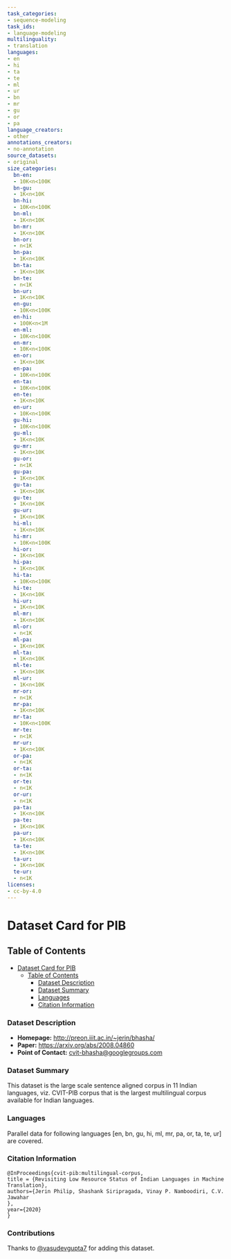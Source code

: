 ```yaml
---
task_categories:
- sequence-modeling
task_ids:
- language-modeling
multilinguality:
- translation
languages:
- en
- hi
- ta
- te
- ml
- ur
- bn
- mr
- gu
- or
- pa
language_creators:
- other
annotations_creators:
- no-annotation
source_datasets:
- original
size_categories:
  bn-en:
  - 10K<n<100K
  bn-gu:
  - 1K<n<10K
  bn-hi:
  - 10K<n<100K
  bn-ml:
  - 1K<n<10K
  bn-mr:
  - 1K<n<10K
  bn-or:
  - n<1K
  bn-pa:
  - 1K<n<10K
  bn-ta:
  - 1K<n<10K
  bn-te:
  - n<1K
  bn-ur:
  - 1K<n<10K
  en-gu:
  - 10K<n<100K
  en-hi:
  - 100K<n<1M
  en-ml:
  - 10K<n<100K
  en-mr:
  - 10K<n<100K
  en-or:
  - 1K<n<10K
  en-pa:
  - 10K<n<100K
  en-ta:
  - 10K<n<100K
  en-te:
  - 1K<n<10K
  en-ur:
  - 10K<n<100K
  gu-hi:
  - 10K<n<100K
  gu-ml:
  - 1K<n<10K
  gu-mr:
  - 1K<n<10K
  gu-or:
  - n<1K
  gu-pa:
  - 1K<n<10K
  gu-ta:
  - 1K<n<10K
  gu-te:
  - 1K<n<10K
  gu-ur:
  - 1K<n<10K
  hi-ml:
  - 1K<n<10K
  hi-mr:
  - 10K<n<100K
  hi-or:
  - 1K<n<10K
  hi-pa:
  - 1K<n<10K
  hi-ta:
  - 10K<n<100K
  hi-te:
  - 1K<n<10K
  hi-ur:
  - 1K<n<10K
  ml-mr:
  - 1K<n<10K
  ml-or:
  - n<1K
  ml-pa:
  - 1K<n<10K
  ml-ta:
  - 1K<n<10K
  ml-te:
  - 1K<n<10K
  ml-ur:
  - 1K<n<10K
  mr-or:
  - n<1K
  mr-pa:
  - 1K<n<10K
  mr-ta:
  - 10K<n<100K
  mr-te:
  - n<1K
  mr-ur:
  - 1K<n<10K
  or-pa:
  - n<1K
  or-ta:
  - n<1K
  or-te:
  - n<1K
  or-ur:
  - n<1K
  pa-ta:
  - 1K<n<10K
  pa-te:
  - 1K<n<10K
  pa-ur:
  - 1K<n<10K
  ta-te:
  - 1K<n<10K
  ta-ur:
  - 1K<n<10K
  te-ur:
  - n<1K
licenses:
- cc-by-4.0
---
```


# Dataset Card for PIB

## Table of Contents
- [Dataset Card for PIB](#dataset-card-for-pib)
  - [Table of Contents](#table-of-contents)
    - [Dataset Description](#dataset-description)
    - [Dataset Summary](#dataset-summary)
    - [Languages](#languages)
    - [Citation Information](#citation-information)

### Dataset Description

- **Homepage:** http://preon.iiit.ac.in/~jerin/bhasha/
- **Paper:** https://arxiv.org/abs/2008.04860
- **Point of Contact:** cvit-bhasha@googlegroups.com

### Dataset Summary

This dataset is the large scale sentence aligned corpus in 11 Indian languages, viz. CVIT-PIB corpus that is the largest multilingual corpus available for Indian languages.

### Languages

Parallel data for following languages [en, bn, gu, hi, ml, mr, pa, or, ta, te, ur] are covered.

### Citation Information

```
@InProceedings{cvit-pib:multilingual-corpus,
title = {Revisiting Low Resource Status of Indian Languages in Machine Translation},
authors={Jerin Philip, Shashank Siripragada, Vinay P. Namboodiri, C.V. Jawahar
},
year={2020}
}
```

### Contributions

Thanks to [@vasudevgupta7](https://github.com/vasudevgupta7) for adding this dataset.